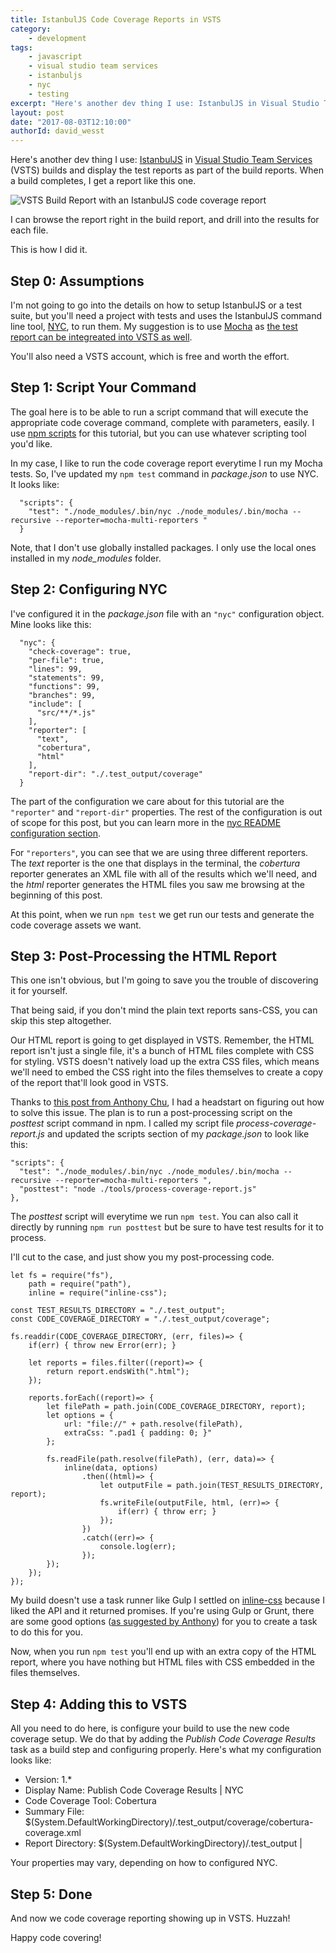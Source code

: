 ```yaml
---
title: IstanbulJS Code Coverage Reports in VSTS
category:
    - development
tags:
    - javascript
    - visual studio team services
    - istanbuljs
    - nyc
    - testing
excerpt: "Here's another dev thing I use: IstanbulJS in Visual Studio Team Services (VSTS) builds and display the test reports as part of the build reports."
layout: post
date: "2017-08-03T12:10:00"
authorId: david_wesst
---
```


[1]: https://istanbul.js.org/
[2]: https://www.visualstudio.com/team-services/continuous-integration/
[3]: https://davidwesst.blob.core.windows.net/blog/istanbuljs-in-vsts/vsts-code-coverage-report.gif "VSTS Build Report with an IstanbulJS code coverage report"
[4]: https://github.com/istanbuljs/nyc
[5]: https://mochajs.org/
[6]: http://www.westerndevs.com/development/mocha-in-vsts/
[7]: https://docs.npmjs.com/misc/scripts
[8]: https://github.com/istanbuljs/nyc#configuring-nyc
[9]: http://anthonychu.ca/post/css-styles-vsts-code-coverage/
[10]: https://www.npmjs.com/package/inline-css

Here's another dev thing I use: [IstanbulJS][1] in [Visual Studio Team Services][2] (VSTS) builds and display the test reports as part of the build reports. When a build completes, I get a report like this one.

![VSTS Build Report with an IstanbulJS code coverage report][3]

I can browse the report right in the build report, and drill into the results for each file.

This is how I did it.

## Step 0: Assumptions
I'm not going to go into the details on how to setup IstanbulJS or a test suite, but you'll need a project with tests and uses the IstanbulJS command line tool, [NYC][4], to run them. My suggestion is to use [Mocha][5] as [the test report can be integreated into VSTS as well][6].

You'll also need a VSTS account, which is free and worth the effort.

## Step 1: Script Your Command
The goal here is to be able to run a script command that will execute the appropriate code coverage command, complete with parameters, easily. I use [npm scripts][7] for this tutorial, but you can use whatever scripting tool you'd like.

In my case, I like to run the code coverage report everytime I run my Mocha tests. So, I've updated my `npm test` command in _package.json_ to use NYC. It looks like:

```
  "scripts": {
    "test": "./node_modules/.bin/nyc ./node_modules/.bin/mocha --recursive --reporter=mocha-multi-reporters "
  }
```

Note, that I don't use globally installed packages. I only use the local ones installed in my _node\_modules_ folder.

## Step 2: Configuring NYC
I've configured it in the _package.json_ file with an `"nyc"` configuration object. Mine looks like this:

```
  "nyc": {
    "check-coverage": true,
    "per-file": true,
    "lines": 99,
    "statements": 99,
    "functions": 99,
    "branches": 99,
    "include": [
      "src/**/*.js"
    ],
    "reporter": [
      "text",
      "cobertura",
      "html"
    ],
    "report-dir": "./.test_output/coverage"
  }
  ```

The part of the configuration we care about for this tutorial are the `"reporter"` and `"report-dir"` properties. The rest of the configuration is out of scope for this post, but you can learn more in the [nyc README configuration section][8].

For `"reporters"`, you can see that we are using three different reporters. The _text_ reporter is the one that displays in the terminal, the _cobertura_ reporter generates an XML file with all of the results which we'll need, and the _html_ reporter generates the HTML files you saw me browsing at the beginning of this post.

At this point, when we run `npm test` we get run our tests and generate the code coverage assets we want.

## Step 3: Post-Processing the HTML Report
This one isn't obvious, but I'm going to save you the trouble of discovering it for yourself.

That being said, if you don't mind the plain text reports sans-CSS, you can skip this step altogether.

Our HTML report is going to get displayed in VSTS. Remember, the HTML report isn't just a single file, it's a bunch of HTML files complete with CSS for styling. VSTS doesn't natively load up the extra CSS files, which means we'll need to embed the CSS right into the files themselves to create a copy of the report that'll look good in VSTS.

Thanks to [this post from Anthony Chu][9], I had a headstart on figuring out how to solve this issue. The plan is to run a post-processing script on the _posttest_ script command in npm. I called my script file _process-coverage-report.js_ and updated the scripts section of my _package.json_ to look like this:

```
"scripts": {
  "test": "./node_modules/.bin/nyc ./node_modules/.bin/mocha --recursive --reporter=mocha-multi-reporters ",
  "posttest": "node ./tools/process-coverage-report.js"
},
```

The _posttest_ script will everytime we run `npm test`. You can also call it directly by running `npm run posttest` but be sure to have test results for it to process.

I'll cut to the case, and just show you my post-processing code.

```
let fs = require("fs"),
    path = require("path"),
    inline = require("inline-css");

const TEST_RESULTS_DIRECTORY = "./.test_output";
const CODE_COVERAGE_DIRECTORY = "./.test_output/coverage";

fs.readdir(CODE_COVERAGE_DIRECTORY, (err, files)=> {
    if(err) { throw new Error(err); }

    let reports = files.filter((report)=> {
        return report.endsWith(".html");
    });

    reports.forEach((report)=> {
        let filePath = path.join(CODE_COVERAGE_DIRECTORY, report);
        let options = { 
            url: "file://" + path.resolve(filePath),
            extraCss: ".pad1 { padding: 0; }"
        };

        fs.readFile(path.resolve(filePath), (err, data)=> {
            inline(data, options)
                .then((html)=> {
                    let outputFile = path.join(TEST_RESULTS_DIRECTORY, report);
                    fs.writeFile(outputFile, html, (err)=> {
                        if(err) { throw err; }
                    });
                })
                .catch((err)=> {
                    console.log(err);
                });
        });
    });
});
```

My build doesn't use a task runner like Gulp I settled on [inline-css][10] because I liked the API and it returned promises. If you're using Gulp or Grunt, there are some good options ([as suggested by Anthony][10]) for you to create a task to do this for you.

Now, when you run `npm test` you'll end up with an extra copy of the HTML report, where you have nothing but HTML files with CSS embedded in the files themselves.

## Step 4: Adding this to VSTS
All you need to do here, is configure your build to use the new code coverage setup. We do that by adding the _Publish Code Coverage Results_ task as a build step and configuring properly. Here's what my configuration looks like:

* Version:  1.*
* Display Name: Publish Code Coverage Results \| NYC
* Code Coverage Tool: Cobertura
* Summary File: $(System.DefaultWorkingDirectory)/.test_output/coverage/cobertura-coverage.xml
* Report Directory: $(System.DefaultWorkingDirectory)/.test_output     |

Your properties may vary, depending on how to configured NYC.

## Step 5: Done
And now we code coverage reporting showing up in VSTS. Huzzah!

Happy code covering!